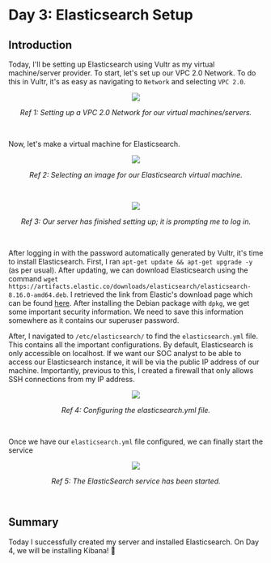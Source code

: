 # Day 3: Elasticsearch Setup
## Introduction
Today, I'll be setting up Elasticsearch using Vultr as my virtual machine/server provider. To start, let's set up our VPC 2.0 Network. To do this in Vultr, it's as easy as navigating to `Network` and selecting `VPC 2.0`. 

<p align="center"><img src="https://i.imgur.com/Q5PGjfC.png"></p>
<p align="center"><i>Ref 1: Setting up a VPC 2.0 Network for our virtual machines/servers.</i></p>
<br>

Now, let's make a virtual machine for Elasticsearch.

<p align="center"><img src="https://i.imgur.com/lBjU4sT.png"></p>
<p align="center"><i>Ref 2: Selecting an image for our Elasticsearch virtual machine.</i></p>
<br>

<p align="center"><img src="https://i.imgur.com/85BFA2m.png"></p>
<p align="center"><i>Ref 3: Our server has finished setting up; it is prompting me to log in.</i></p>
<br>

After logging in with the password automatically generated by Vultr, it's time to install Elasticsearch. First, I ran `apt-get update && apt-get upgrade -y` (as per usual). After updating, we can download Elasticsearch using the command `wget https://artifacts.elastic.co/downloads/elasticsearch/elasticsearch-8.16.0-amd64.deb`. I retrieved the link from Elastic's download page which can be found [here](https://www.elastic.co/downloads/elasticsearch). After installing the Debian package with `dpkg`, we get some important security information. We need to save this information somewhere as it contains our superuser password.

After, I navigated to `/etc/elasticsearch/` to find the `elasticsearch.yml` file. This contains all the important configurations. By default, Elasticsearch is only accessible on localhost. If we want our SOC analyst to be able to access our Elasticsearch instance, it will be via the public IP address of our machine. Importantly, previous to this, I created a firewall that only allows SSH connections from my IP address.

<p align="center"><img src="https://i.imgur.com/oLGFbRp.png"></p>
<p align="center"><i>Ref 4: Configuring the elasticsearch.yml file.</i></p>
<br>

Once we have our `elasticsearch.yml` file configured, we can finally start the service

<p align="center"><img src="https://i.imgur.com/M2ACkCn.png"></p>
<p align="center"><i>Ref 5: The ElasticSearch service has been started.</i></p>
<br>

## Summary
Today I successfully created my server and installed Elasticsearch. On Day 4, we will be installing Kibana! 🚀
